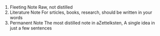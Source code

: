 1. Fleeting Note 
	Raw, not distilled
2. Literature Note
	For srticles, books, research, should be written in your words
3. Permanent Note
	The most distilled note in aZettelksten, A single idea in just a few sentences